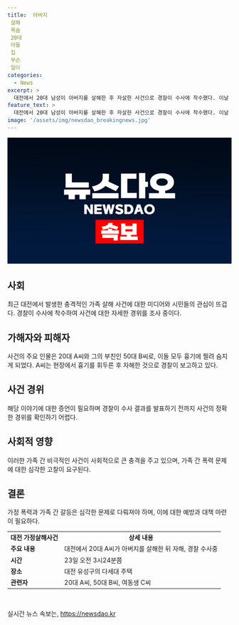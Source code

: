 ```yaml
---
title:  아버지
 살해
 목숨
 20대
 아들
 집
 무슨
 일이
categories:
  - News
excerpt: >
  대전에서 20대 남성이 아버지를 살해한 후 자살한 사건으로 경찰이 수사에 착수했다. 이날 새벽 공동 주택에서 A씨와 부친 B씨가 흉기에 찔려 숨졌고, 여동생이 신고했다. 경찰은 A씨가 아버지를 살해한 뒤 자해한 것으로 보고 있으며, 부검을 통해 정확한 사인을 밝힐 예정이라고 밝혔다. 사건의 자세한 경위는 아직 조사 중이라고 한다. (150자)
feature_text: >
  대전에서 20대 남성이 아버지를 살해한 후 자살한 사건으로 경찰이 수사에 착수했다. 이날 새벽 공동 주택에서 A씨와 부친 B씨가 흉기에 찔려 숨졌고, 여동생이 신고했다. 경찰은 A씨가 아버지를 살해한 뒤 자해한 것으로 보고 있으며, 부검을 통해 정확한 사인을 밝힐 예정이라고 밝혔다. 사건의 자세한 경위는 아직 조사 중이라고 한다. (150자)
image: '/assets/img/newsdao_breakingnews.jpg'
---
```


<p><img src="/assets/img/newsdao_breakingnews.jpg" alt="pcversion 속보" /></p>

<h2 data-ke-size="size26">사회</h2>

<p data-ke-size="size16">최근 대전에서 발생한 충격적인 가족 살해 사건에 대한 미디어와 시민들의 관심이 뜨겁다. 경찰이 수사에 착수하여 사건에 대한 자세한 경위를 조사 중이다.</p>

<h2 data-ke-size="size26">가해자와 피해자</h2>

<p data-ke-size="size16">사건의 주요 인물은 20대 A씨와 그의 부친인 50대 B씨로, 이들 모두 흉기에 찔려 숨지게 되었다. A씨는 현장에서 흉기를 휘두른 후 자해한 것으로 경찰이 보고하고 있다. </p>

<h2 data-ke-size="size26">사건 경위</h2>

<p data-ke-size="size16">해당 이야기에 대한 증언이 필요하며 경찰이 수사 결과를 발표하기 전까지 사건의 정확한 경위를 확인하기 어렵다.</p>

<h2 data-ke-size="size26">사회적 영향</h2>

<p data-ke-size="size16">이러한 가족 간 비극적인 사건이 사회적으로 큰 충격을 주고 있으며, 가족 간 폭력 문제에 대한 심각한 고찰이 요구된다.</p>

<h2 data-ke-size="size26">결론</h2>

<p data-ke-size="size16">가정 폭력과 가족 간 갈등은 심각한 문제로 다뤄져야 하며, 이에 대한 예방과 대책 마련이 필요하다.</p>

<table>
    <tbody>
        <tr>
            <td style="text-align: center; height: 17px;"><b>대전 가정살해사건</b></td>
            <td style="text-align: center; height: 17px;"><b>상세 내용</b></td>
        </tr>
        <tr>
            <td style="text-align: left;"><b>주요 내용</b></td>
            <td style="text-align: left;">대전에서 20대 A씨가 아버지를 살해한 뒤 자해, 경찰 수사중</td>
        </tr>
        <tr>
            <td style="text-align: left;"><b>시간</b></td>
            <td style="text-align: left;">23일 오전 3시24분쯤</td>
        </tr>
        <tr>
            <td style="text-align: left;"><b>장소</b></td>
            <td style="text-align: left;">대전 유성구의 다세대 주택</td>
        </tr>
        <tr>
            <td style="text-align: left;"><b>관련자</b></td>
            <td style="text-align: left;">20대 A씨, 50대 B씨, 여동생 C씨</td>
        </tr>
    </tbody>
</table>

<p data-ke-size="size16">&nbsp;</p>
실시간 뉴스 속보는, <a href="https://newsdao.kr" rel="dofollow">https://newsdao.kr</a>


